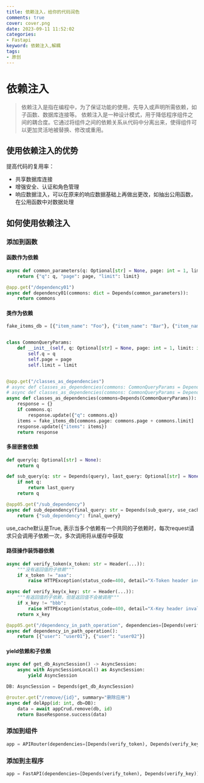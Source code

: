 ```yaml
---
title: 依赖注入，给你的代码润色
comments: true
cover: cover.png
date: 2023-09-11 11:52:02
categories:
- Fastapi
keyword: 依赖注入,解耦
tags:
- 原创
---
```


# 依赖注入
> 依赖注入是指在编程中，为了保证功能的使用，先导入或声明所需依赖，如子函数、数据库连接等。
> 依赖注入是一种设计模式，用于降低程序组件之间的耦合度。它通过将组件之间的依赖关系从代码中分离出来，使得组件可以更加灵活地被替换、修改或重用。

## 使用依赖注入的优势
提高代码的复用率：
- 共享数据库连接
- 增强安全、认证和角色管理
- 响应数据注入，可以在原来的响应数据基础上再做出更改，如抽出公用函数，在公用函数中对数据处理

## 如何使用依赖注入

### 添加到函数

#### 函数作为依赖
```python
async def common_parameters(q: Optional[str] = None, page: int = 1, limit: int = 100):
    return {"q": q, "page": page, "limit": limit}

@app.get("/dependency01")
async def dependency01(commons: dict = Depends(common_parameters)):
    return commons
```

#### 类作为依赖
```python
fake_items_db = [{"item_name": "Foo"}, {"item_name": "Bar"}, {"item_name": "Baz"}]


class CommonQueryParams:
    def __init__(self, q: Optional[str] = None, page: int = 1, limit: int = 100):
        self.q = q
        self.page = page
        self.limit = limit


@app.get("/classes_as_dependencies")
# async def classes_as_dependencies(commons: CommonQueryParams = Depends(CommonQueryParams)):
# async def classes_as_dependencies(commons: CommonQueryParams = Depends()):
async def classes_as_dependencies(commons=Depends(CommonQueryParams)):
    response = {}
    if commons.q:
        response.update({"q": commons.q})
    items = fake_items_db[commons.page: commons.page + commons.limit]
    response.update({"items": items})
    return response
```

#### 多层嵌套依赖
```python
def query(q: Optional[str] = None):
    return q

def sub_query(q: str = Depends(query), last_query: Optional[str] = None):
    if not q:
        return last_query
    return q

@app05.get("/sub_dependency")
async def sub_dependency(final_query: str = Depends(sub_query, use_cache=True)):
    return {"sub_dependency": final_query}
```
use_cache默认是True, 表示当多个依赖有一个共同的子依赖时，每次request请求只会调用子依赖一次，多次调用将从缓存中获取

#### 路径操作装饰器依赖
```python
async def verify_token(x_token: str = Header(...)):
    """没有返回值的子依赖"""
    if x_token != "aaa":
        raise HTTPException(status_code=400, detail="X-Token header invalid")

async def verify_key(x_key: str = Header(...)):
    """有返回值的子依赖，但是返回值不会被调用"""
    if x_key != "bbb":
        raise HTTPException(status_code=400, detail="X-Key header invalid")
    return x_key

@app05.get("/dependency_in_path_operation", dependencies=[Depends(verify_token), Depends(verify_key)])  # 这时候不是在函数参数中调用依赖，而是在路径操作中
async def dependency_in_path_operation():
    return [{"user": "user01"}, {"user": "user02"}]
```

#### yield依赖和子依赖
```python
async def get_db_AsyncSession() -> AsyncSession:
    async with AsyncSessionLocal() as AsyncSession:
        yield AsyncSession

DB: AsyncSession = Depends(get_db_AsyncSession)

@router.get("/remove/{id}", summary="删除应用")
async def delApp(id: int, db=DB):
    data = await appCrud.remove(db, id)
    return BaseResponse.success(data)
```

### 添加到组件
```python
app = APIRouter(dependencies=[Depends(verify_token), Depends(verify_key)])
```

### 添加到主程序
```python
app = FastAPI(dependencies=[Depends(verify_token), Depends(verify_key)]）
```
